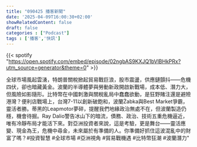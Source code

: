```yaml
---
title: "090425 播客新聞"
date: '2025-04-09T16:00:30+02:00'
showRelatedContent: false
draft: false
categories : ["Podcast"]
tags : ['播客','快訊']
--- 
```

{{< spotify "https://open.spotify.com/embed/episode/02ngbAS9KXJQ1bVlBHkPRx?utm_source=generator&theme=0" >}}

全球市場風起雲湧，特朗普關稅掀起貿易戰巨浪，股市震盪，供應鏈顫抖——危機四伏，卻也暗藏黃金。波蘭的半導體夢與勞動新政開啟新戰場，成本低、潛力大，但風險如影隨形。比特幣在中國刺激與關稅亂局中蠢蠢欲動，是狂野賭注還是避險港灣？便利店戰場上，台灣7-11以創新破飽和，波蘭Żabka與Best Market爭霸，靈活者勝。蒂黑的Leapmotor夢碎，提醒我們地緣政治無處不在，但波蘭製造仍穩，機會待掘。Ray Dalio警告冰山下的暗流，債務、政治、技術五重危機逼近，唯有冷靜布局才能活下來。對亞洲投資者來說，這是考驗，更是舞台——靈活應變、現金為王，危機中尋金，未來屬於有準備的人。你準備好抓住這波混亂中的財富了嗎？#投資智慧 #全球市場 #亞洲視角 #貿易戰機遇 #比特幣狂潮 #波蘭潛力"